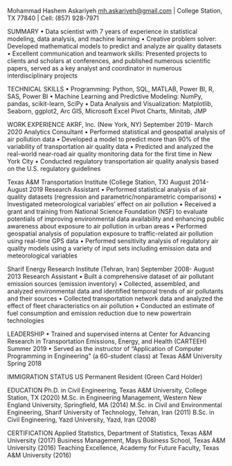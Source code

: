 
Mohammad Hashem Askariyeh
mh.askariyeh@gmail.com | College Station, TX 77840 | Cell: (857) 928-7971

SUMMARY
•	Data scientist with 7 years of experience in statistical modeling, data analysis, and machine learning
•	Creative problem solver: Developed mathematical models to predict and analyze air quality datasets 
•	Excellent communication and teamwork skills: Presented projects to clients and scholars at conferences, and published numerous scientific papers, served as a key analyst and coordinator in numerous interdisciplinary projects

TECHNICAL SKILLS
•	Programming: Python, SQL, MATLAB, Power BI, R, SAS, Power BI
•	Machine Learning and Predictive Modeling: NumPy, pandas, scikit-learn, SciPy
•	Data Analysis and Visualization: Matplotlib, Seaborn, ggplot2, Arc GIS, Microsoft Excel Pivot Charts, Minitab, JMP

WORK EXPERIENCE
AKRF, Inc. (New York, NY)	September 2019- March 2020
Analytics Consultant
•	Performed statistical and geospatial analysis of air pollution data
•	Developed a model to predict more than 90% of the variability of transportation air quality data 
•	Predicted and analyzed the real-world near-road air quality monitoring data for the first time in New York City
•	Conducted regulatory transportation air quality analysis based on the U.S. regulatory guidelines

Texas A&M Transportation Institute (College Station, TX)	August 2014- August 2019
Research Assistant
•	Performed statistical analysis of air quality datasets (regression and parametric/nonparametric comparisons) 
•	Investigated meteorological variables’ effect on air pollution
•	Received a grant and training from National Science Foundation (NSF) to evaluate potentials of improving environmental data availability and enhancing public awareness about exposure to air pollution in urban areas
•	Performed geospatial analysis of population exposure to traffic-related air pollution using real-time GPS data 
•	Performed sensitivity analysis of regulatory air quality models using a variety of input sets including emission data and meteorological variables

Sharif Energy Research Institute (Tehran, Iran)	September 2008- August 2013
Research Assistant
•	Built a comprehensive dataset of air pollutant emission sources (emission inventory)
•	Collected, assembled, and analyzed environmental data and identified temporal trends of air pollutants and their sources 
•	Collected transportation network data and analyzed the effect of fleet characteristics on air pollution 
•	Conducted an estimate of fuel consumption and emission reduction due to new powertrain technologies

LEADERSHIP
•	Trained and supervised interns at Center for Advancing Research in Transportation Emissions, Energy, and Health (CARTEEH)	Summer 2019
•	Served as the instructor of “Application of Computer Programming in Engineering” (a 60-student class) at Texas A&M University	Spring 2018

IMMIGRATION STATUS
US Permanent Resident (Green Card Holder)

EDUCATION
Ph.D. in Civil Engineering, Texas A&M University, College Station, TX	(2020)
M.Sc. in Engineering Management, Western New England University, Springfield, MA (2014)
M.Sc. in Civil and Environmental Engineering, Sharif University of Technology, Tehran, Iran (2011)
B.Sc. in Civil Engineering, Yazd University, Yazd, Iran (2008)

CERTIFICATION
Applied Statistics, Department of Statistics, Texas A&M University (2017)
Business Management, Mays Business School, Texas A&M University (2016)
Teaching Excellence, Academy for Future Faculty, Texas A&M University (2016)
